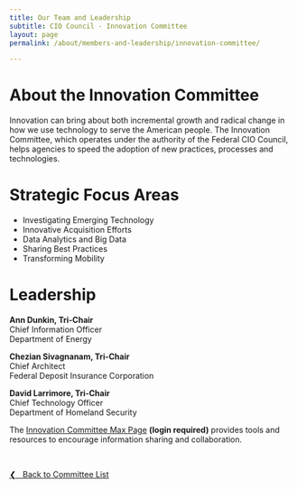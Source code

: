 ```yaml
---
title: Our Team and Leadership
subtitle: CIO Council - Innovation Committee
layout: page
permalink: /about/members-and-leadership/innovation-committee/

---
```

# About the Innovation Committee
Innovation can bring about both incremental growth and radical change in how we use technology to serve the American people. The Innovation Committee, which operates under the authority of the Federal CIO Council, helps agencies to speed the adoption of new practices, processes and technologies.

# Strategic Focus Areas
* Investigating Emerging Technology
* Innovative Acquisition Efforts
* Data Analytics and Big Data
* Sharing Best Practices
* Transforming Mobility

# Leadership

**Ann Dunkin, Tri-Chair**<br/>
Chief Information Officer<br/>
Department of Energy

**Chezian Sivagnanam, Tri-Chair**<br/>
Chief Architect<br/>
Federal Deposit Insurance Corporation

**David Larrimore, Tri-Chair**<br/>
Chief Technology Officer<br/>
Department of Homeland Security

The [Innovation Committee Max Page](https://community.max.gov/display/Egov/CIO+Council+Innovation+Committee) **(login required)** provides tools and resources to encourage information sharing and collaboration.

&nbsp;

<a href="{{site.baseurl}}/about/members-and-leadership/#council-committees">&#10094; &nbsp; Back to Committee List</a><br>
